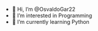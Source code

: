 - 👋 Hi, I’m @OsvaldoGar22
- 👀 I’m interested in Programming
- 🌱 I’m currently learning Python

<!---
OsvaldoGar22/OsvaldoGar22 is a ✨ special ✨ repository because its `README.md` (this file) appears on your GitHub profile.
You can click the Preview link to take a look at your changes.
--->
